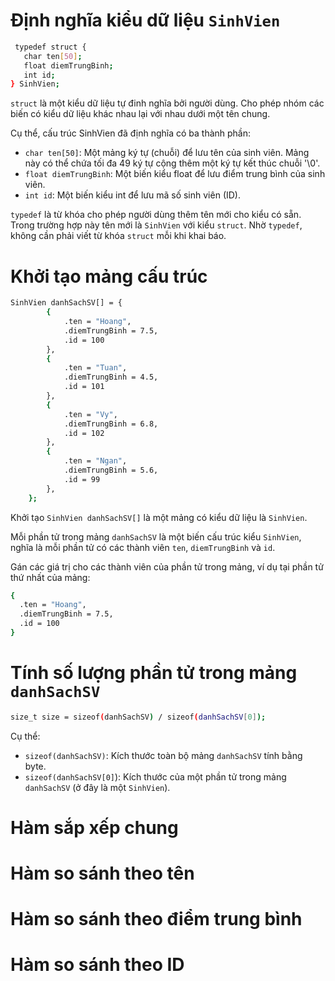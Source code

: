 # Định nghĩa kiểu dữ liệu `SinhVien`
  ```bash
   typedef struct {
     char ten[50];
     float diemTrungBinh;
     int id;
  } SinhVien;
  ```
`struct` là một kiểu dữ liệu tự đinh nghĩa bởi người dùng. Cho phép nhóm các biến có kiểu dữ liệu khác nhau lại với nhau dưới một tên chung.

Cụ thể, cấu trúc SinhVien đã định nghĩa có ba thành phần:

  - `char ten[50]`: Một mảng ký tự (chuỗi) để lưu tên của sinh viên. Mảng này có thể chứa tối đa 49 ký tự cộng thêm một ký tự kết thúc chuỗi '\0'.
  - `float diemTrungBinh`: Một biến kiểu float để lưu điểm trung bình của sinh viên.
  - `int id`:  Một biến kiểu int để lưu mã số sinh viên (ID).
    
`typedef` là từ khóa cho phép người dùng thêm tên mới cho kiểu có sẵn. Trong trường hợp này tên mới là `SinhVien` với kiểu `struct`. 
Nhờ `typedef`, không cần phải viết từ khóa `struct` mỗi khi khai báo. 

# Khởi tạo mảng cấu trúc
  ```bash
  SinhVien danhSachSV[] = {
          {  
              .ten = "Hoang",
              .diemTrungBinh = 7.5,
              .id = 100
          },
          {
              .ten = "Tuan",
              .diemTrungBinh = 4.5,
              .id = 101
          },
          {
              .ten = "Vy",
              .diemTrungBinh = 6.8,
              .id = 102
          },
          {  
              .ten = "Ngan",
              .diemTrungBinh = 5.6,
              .id = 99
          },
      }; 
  ```
Khởi tạo `SinhVien danhSachSV[]` là một mảng có kiểu dữ liệu là `SinhVien`.

Mỗi phần tử trong mảng `danhSachSV` là một biến cấu trúc kiểu `SinhVien`, nghĩa là mỗi phần tử có các thành viên `ten`, `diemTrungBinh` và `id`.

Gán các giá trị cho các thành viên của phần tử trong mảng, ví dụ tại phần tử thứ nhất của mảng:
  ```bash
  {  
    .ten = "Hoang",
    .diemTrungBinh = 7.5,
    .id = 100
  }
  ```
# Tính số lượng phần tử trong mảng `danhSachSV`
  ```bash
  size_t size = sizeof(danhSachSV) / sizeof(danhSachSV[0]);
  ```
Cụ thể:
  - `sizeof(danhSachSV)`: Kích thước toàn bộ mảng `danhSachSV` tính bằng byte.
  - `sizeof(danhSachSV[0]`): Kích thước của một phần tử trong mảng `danhSachSV` (ở đây là một `SinhVien`).
# Hàm sắp xếp chung
# Hàm so sánh theo tên
# Hàm so sánh theo điểm trung bình
# Hàm so sánh theo ID



